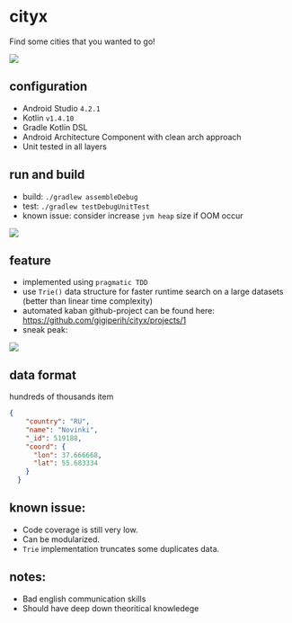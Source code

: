 # cityx
Find some cities that you wanted to go!

![](https://www.programcreek.com/wp-content/uploads/2014/05/implement-trie-prefix-tree.png)

## configuration
- Android Studio `4.2.1`
- Kotlin `v1.4.10`
- Gradle Kotlin DSL
- Android Architecture Component with clean arch approach
- Unit tested in all layers

## run and build
- build: `./gradlew assembleDebug`
- test: `./gradlew testDebugUnitTest`
- known issue: consider increase `jvm heap` size if OOM occur

![](https://i.ibb.co/9q4b0Fj/Screen-Shot-2021-07-05-at-21-21-03.png)

## feature
- implemented using `pragmatic TDD`
- use `Trie()` data structure for faster runtime search on a large datasets (better than linear time complexity)
- automated kaban github-project can be found here: https://github.com/gigiperih/cityx/projects/1
- sneak peak:

![](https://i.ibb.co/D5Vsmvx/20210705-213407.gif)


## data format

hundreds of thousands item
```json
{
    "country": "RU",
    "name": "Novinki",
    "_id": 519188,
    "coord": {
      "lon": 37.666668,
      "lat": 55.683334
    }
  }
```

## known issue:
- Code coverage is still very low.
- Can be modularized.
- `Trie` implementation truncates some duplicates data.

## notes:
- Bad english communication skills
- Should have deep down theoritical knowledege
